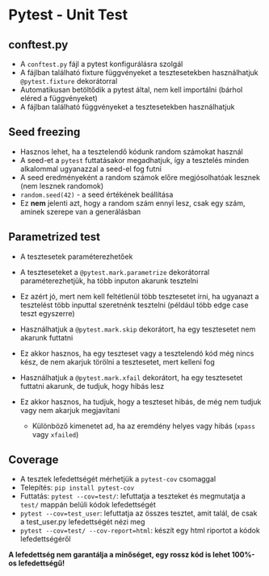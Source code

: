# Pytest - Unit Test

## conftest.py

- A ```conftest.py``` fájl a pytest konfigurálásra szolgál
- A fájlban található fixture függvényeket a tesztesetekben használhatjuk ```@pytest.fixture``` dekorátorral
- Automatikusan betöltődik a pytest által, nem kell importálni (bárhol eléred a függvényeket)
- A fájlban található függvényeket a tesztesetekben használhatjuk

## Seed freezing 

- Hasznos lehet, ha a tesztelendő kódunk random számokat használ
- A seed-et a ```pytest``` futtatásakor megadhatjuk, így a tesztelés minden alkalommal ugyanazzal a seed-el fog futni
- A seed eredményeként a random számok előre megjósolhatóak lesznek (nem lesznek randomok)
- ```random.seed(42)``` - a seed értékének beállítása
- Ez **nem** jelenti azt, hogy a random szám ennyi lesz, csak egy szám, aminek szerepe van a generálásban

## Parametrized test

- A tesztesetek paraméterezhetőek


- A teszteseteket a ```@pytest.mark.parametrize``` dekorátorral paraméterezhetjük, ha több inputon akarunk tesztelni
- Ez azért jó, mert nem kell feltétlenül több tesztesetet írni, ha ugyanazt a tesztelést több inputtal szeretnénk tesztelni (például több edge case teszt egyszerre)


- Használhatjuk a ```@pytest.mark.skip``` dekorátort, ha egy tesztesetet nem akarunk futtatni
- Ez akkor hasznos, ha egy teszteset vagy a tesztelendó kód még nincs kész, de nem akarjuk törölni a tesztesetet, mert kelleni fog


- Használhatjuk a ```@pytest.mark.xfail``` dekorátort, ha egy tesztesetet futtatni akarunk, de tudjuk, hogy hibás lesz
- Ez akkor hasznos, ha tudjuk, hogy a teszteset hibás, de még nem tudjuk vagy nem akarjuk megjavítani
  - Különböző kimenetet ad, ha az eremdény helyes vagy hibás (```xpass``` vagy ```xfailed```)

## Coverage

- A tesztek lefedettségét mérhetjük a ```pytest-cov``` csomaggal
- Telepítés: ```pip install pytest-cov```
- Futtatás: ```pytest --cov=test/```: lefuttatja a teszteket és megmutatja a ```test/``` mappán belüli kódok lefedettségét
- ```pytest --cov=test_user```: lefuttatja az összes tesztet, amit talál, de csak a test_user.py lefedettségét nézi meg
- ```pytest --cov=test/ --cov-report=html```: készít egy html riportot a kódok lefedettségéről

**A lefedettség nem garantálja a minőséget, egy rossz kód is lehet 100%-os lefedettségű!**